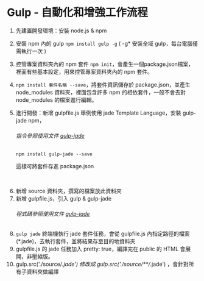 # Gulp - 自動化和增強工作流程

1. 先建置開發環境：安裝 node.js & npm
2. 安裝 npm 內的 gulp
   `npm install gulp -g` ( -g* 安裝全域 gulp，每台電腦僅需執行一次 )
3. 控管專案資料夾內的 npm 套件
   `npm init`，會產生一個package.json檔案，裡面有些基本設定，用來控管專案資料夾內的 npm 套件。
4. `npm install 套件名稱 --save`，將套件資訊儲存於 package.json，並產生 node_modules 資料夾，裡面包含許多 npm 的相依套件，一般不會去對  node_modules 的檔案進行編輯。

5. 進行開發：新增 gulpfile.js
   舉例使用 jade Template Language，安裝 gulp-jade npm， 
   ###### 指令參照使用文件 [gulp-jade](https://www.npmjs.com/package/gulp-jade)
   ```
   npm install gulp-jade --save
   ```
   這樣可將套件存進 package.json

<br>

6. 新增 source 資料夾，撰寫的檔案放此資料夾
7. 新增 gulpfile.js，引入 gulp & gulp-jade
   ###### 程式碼參照使用文件 [gulp-jade](https://www.npmjs.com/package/gulp-jade) 
8. `gulp jade` 終端機執行 jade 套件任務，會從 gulpfile.js 內指定路徑的檔案(*.jade)，去執行套件，並將結果存至目的地資料夾
9.  gulpfile.js 的 jade 任務加入 pretty: true，編譯完在 public 的 HTML 會展開，非壓縮版。
10. gulp.src('./source/*.jade') 修改成 gulp.src('./source/**/*.jade') ，會針對所有子資料夾做編譯